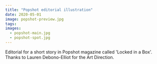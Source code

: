 ```yaml
---
title: "Popshot editorial illustration"
date: 2020-05-01
image: popshot-preview.jpg
tags:
images:
  - popshot-main.jpg
  - popshot-spot.jpg
---
```


Editorial for a short story in Popshot magazine called 'Locked in a Box'. Thanks to Lauren Debono-Elliot for the Art Direction.
